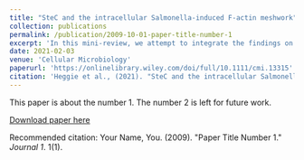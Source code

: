 ```yaml
---
title: "SteC and the intracellular Salmonella-induced F-actin meshwork"
collection: publications
permalink: /publication/2009-10-01-paper-title-number-1
excerpt: 'In this mini-review, we attempt to integrate the findings on the _Salmonella_ effector SteC and propose a more unified model to explain SCV-associated F-actin'
date: 2021-02-03
venue: 'Cellular Microbiology'
paperurl: 'https://onlinelibrary.wiley.com/doi/full/10.1111/cmi.13315'
citation: 'Heggie et al., (2021). "SteC and the intracellular Salmonella-induced F-actin meshwork"; <i>Cellular Microbiology<i>. 1(1).'
---
```

This paper is about the number 1. The number 2 is left for future work.

[Download paper here](http://academicpages.github.io/files/paper1.pdf)

Recommended citation: Your Name, You. (2009). "Paper Title Number 1." <i>Journal 1</i>. 1(1).
